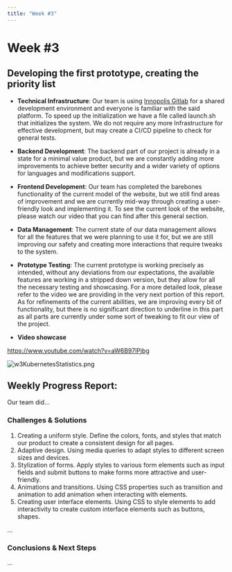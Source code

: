```yaml
---
title: "Week #3"
---
```


# **Week #3**

## **Developing the first prototype, creating the priority list**

- **Technical Infrastructure**:
  Our team is using [Innopolis Gitlab](https://gitlab.pg.innopolis.university/) for a shared development environment and
  everyone is familiar with the said platform. To speed up the initialization we have a file called launch.sh that
  initializes the system. We do not require any more Infrastructure for effective development, but may create a CI/CD
  pipeline to check for general tests.

- **Backend Development**:
  The backend part of our project is already in a state for a minimal value product, but we are constantly adding more
  improvements to achieve better security and a wider variety of options for languages and modifications support.

- **Frontend Development**:
  Our team has completed the barebones functionality of the current model of the website, but we still find areas of
  improvement and we are currently mid-way through creating a user-friendly look and implementing it. To see the current
  look of the website, please watch our video that you can find after this general section.

- **Data Management**:
  The current state of our data management allows for all the features that we were planning to use it for, but we are
  still improving our safety and creating more interactions that require tweaks to the system.

- **Prototype Testing**:
  The current prototype is working precisely as intended, without any deviations from our expectations, the available
  features are working in a stripped down version, but they allow for all the necessary testing and showcasing. For a
  more detailed look, please refer to the video we are providing in the very next portion of this report. As for
  refinements of the current abilities, we are improving every bit of functionality, but there is no significant
  direction to underline in this part as all parts are currently under some sort of tweaking to fit our view of the
  project.

- **Video showcase**

https://www.youtube.com/watch?v=aW6B97lPjbg

![w3KubernetesStatistics.png](/2024/code_battle_advanced/w3KubernetesStatistics.png)

## **Weekly Progress Report**:

Our team did...

### **Challenges & Solutions**

1. Creating a uniform style. Define the colors, fonts, and styles that match our product to create a consistent design
   for all pages.
2. Adaptive design. Using media queries to adapt styles to different screen sizes and devices.
3. Stylization of forms. Apply styles to various form elements such as input fields and submit buttons to make forms
   more attractive and user-friendly.
4. Animations and transitions. Using CSS properties such as transition and animation to add animation when interacting
   with elements.
5. Creating user interface elements. Using CSS to style elements to add interactivity to create custom interface
   elements such as buttons, shapes.

...

### **Conclusions & Next Steps**

...
